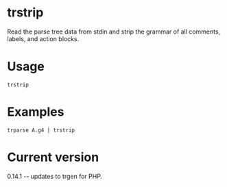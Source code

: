 # trstrip

Read the parse tree data from stdin and strip the grammar
of all comments, labels, and action blocks.

# Usage

    trstrip

# Examples

    trparse A.g4 | trstrip

# Current version

0.14.1 -- updates to trgen for PHP.
